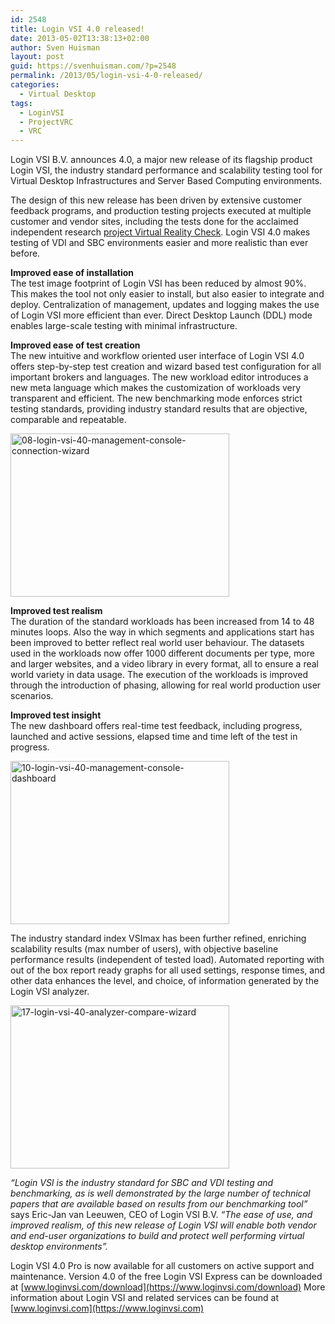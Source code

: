 ```yaml
---
id: 2548
title: Login VSI 4.0 released!
date: 2013-05-02T13:38:13+02:00
author: Sven Huisman
layout: post
guid: https://svenhuisman.com/?p=2548
permalink: /2013/05/login-vsi-4-0-released/
categories:
  - Virtual Desktop
tags:
  - LoginVSI
  - ProjectVRC
  - VRC
---
```

Login VSI B.V. announces 4.0, a major new release of its flagship product Login VSI, the industry standard performance and scalability testing tool for Virtual Desktop Infrastructures and Server Based Computing environments.

The design of this new release has been driven by extensive customer feedback programs, and production testing projects executed at multiple customer and vendor sites, including the tests done for the acclaimed independent research <a title="Project VRC" href="https://www.ProjectVRC.com" target="_blank">project Virtual Reality Check</a>. Login VSI 4.0 makes testing of VDI and SBC environments easier and more realistic than ever before.

**Improved ease of installation**  
The test image footprint of Login VSI has been reduced by almost 90%. This makes the tool not only easier to install, but also easier to integrate and deploy. Centralization of management, updates and logging makes the use of Login VSI more efficient than ever. Direct Desktop Launch (DDL) mode enables large-scale testing with minimal infrastructure.

**Improved ease of test creation**  
The new intuitive and workflow oriented user interface of Login VSI 4.0 offers step-by-step test creation and wizard based test configuration for all important brokers and languages. The new workload editor introduces a new meta language which makes the customization of workloads very transparent and efficient. The new benchmarking mode enforces strict testing standards, providing industry standard results that are objective, comparable and repeatable.

<img class="alignnone size-medium wp-image-2549" alt="08-login-vsi-40-management-console-connection-wizard" src="https://svenhuisman.com/wp-content/uploads/2013/05/08-login-vsi-40-management-console-connection-wizard-350x261.png" width="350" height="261" srcset="https://svenhuisman.com/wp-content/uploads/2013/05/08-login-vsi-40-management-console-connection-wizard-350x261.png 350w, https://svenhuisman.com/wp-content/uploads/2013/05/08-login-vsi-40-management-console-connection-wizard.png 1024w" sizes="(max-width: 350px) 100vw, 350px" /> 

**Improved test realism**  
The duration of the standard workloads has been increased from 14 to 48 minutes loops. Also the way in which segments and applications start has been improved to better reflect real world user behaviour. The datasets used in the workloads now offer 1000 different documents per type, more and larger websites, and a video library in every format, all to ensure a real world variety in data usage. The execution of the workloads is improved through the introduction of phasing, allowing for real world production user scenarios.<!--more-->

**Improved test insight**  
The new dashboard offers real-time test feedback, including progress, launched and active sessions, elapsed time and time left of the test in progress.

<img class="alignnone size-medium wp-image-2550" alt="10-login-vsi-40-management-console-dashboard" src="https://svenhuisman.com/wp-content/uploads/2013/05/10-login-vsi-40-management-console-dashboard-350x261.png" width="350" height="261" srcset="https://svenhuisman.com/wp-content/uploads/2013/05/10-login-vsi-40-management-console-dashboard-350x261.png 350w, https://svenhuisman.com/wp-content/uploads/2013/05/10-login-vsi-40-management-console-dashboard.png 1024w" sizes="(max-width: 350px) 100vw, 350px" /> 

The industry standard index VSImax has been further refined, enriching scalability results (max number of users), with objective baseline performance results (independent of tested load). Automated reporting with out of the box report ready graphs for all used settings, response times, and other data enhances the level, and choice, of information generated by the Login VSI analyzer.

<img class="alignnone size-medium wp-image-2552" alt="17-login-vsi-40-analyzer-compare-wizard" src="https://svenhuisman.com/wp-content/uploads/2013/05/17-login-vsi-40-analyzer-compare-wizard-350x261.png" width="350" height="261" srcset="https://svenhuisman.com/wp-content/uploads/2013/05/17-login-vsi-40-analyzer-compare-wizard-350x261.png 350w, https://svenhuisman.com/wp-content/uploads/2013/05/17-login-vsi-40-analyzer-compare-wizard.png 1024w" sizes="(max-width: 350px) 100vw, 350px" /> 

_“Login VSI is the industry standard for SBC and VDI testing and benchmarking, as is well demonstrated by the large number of technical papers that are available based on results from our benchmarking tool”_ says Eric-Jan van Leeuwen, CEO of Login VSI B.V. _“The ease of use, and improved realism, of this new release of Login VSI will enable both vendor and end-user organizations to build and protect well performing virtual desktop environments”._

Login VSI 4.0 Pro is now available for all customers on active support and maintenance. Version 4.0 of the free Login VSI Express can be downloaded at [www.loginvsi.com/download](https://www.loginvsi.com/download) More information about Login VSI and related services can be found at [www.loginvsi.com](https://www.loginvsi.com)
